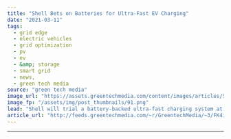 ```yaml
---
title: "Shell Bets on Batteries for Ultra-Fast EV Charging"
date: "2021-03-11"
tags: 
  - grid edge
  - electric vehicles
  - grid optimization
  - pv
  - ev
  - &amp; storage
  - smart grid
  - news,
  - green tech media
source: "green tech media"
image_url: "https://assets.greentechmedia.com/content/images/articles/Shell_Alfen_Zaltbommel_fast_ev_charging_credit_Shell.jpg"
image_fp: "/assets/img/post_thumbnails/91.png"
lead: "Shell will trial a battery-backed ultra-fast charging system at a Dutch filling station, with tentative plans to adopt the format more widely to ease the grid pressures likely to come with mass-market electric vehicle adoption. By boosting the output ..."
article_url: "http://feeds.greentechmedia.com/~r/GreentechMedia/~3/FK4i0x5knvQ/shell-hopes-batteries-cheaper-than-grid-upgrades-for-fast-ev-charging-rollout"
---
```


---
